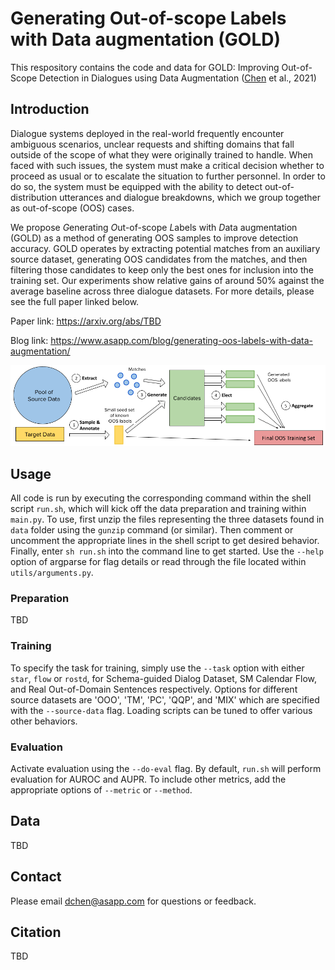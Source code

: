 # Generating Out-of-scope Labels with Data augmentation (GOLD)
This respository contains the code and data for GOLD: Improving Out-of-Scope Detection in Dialogues using Data Augmentation ([Chen](https://twitter.com/derekchen14) et al., 2021)

## Introduction

Dialogue systems deployed in the real-world frequently encounter ambiguous scenarios, unclear requests and shifting domains that fall outside of the scope of what they were originally trained to handle. When faced with such issues, the system must make a critical decision whether to proceed as usual or to escalate the situation to further personnel.  In order to do so, the system must be equipped with the ability to detect out-of-distribution utterances and dialogue breakdowns, which we group together as out-of-scope (OOS) cases.

We propose *G*enerating *O*ut-of-scope *L*abels with *D*ata augmentation (GOLD) as a method of generating OOS samples to improve detection accuracy.  GOLD operates by extracting potential matches from an auxiliary source dataset, generating OOS candidates from the matches, and then filtering those candidates to keep only the best ones for inclusion into the training set.  Our experiments show relative gains of around 50% against the average baseline across three dialogue datasets.  For more details, please see the full paper linked below.

Paper link: https://arxiv.org/abs/TBD

Blog link: https://www.asapp.com/blog/generating-oos-labels-with-data-augmentation/

![Data Augmentation Pipeline](/assets/images/pipeline.png)

## Usage
All code is run by executing the corresponding command within the shell script `run.sh`, which will kick off the data preparation and training within `main.py`.  To use, first unzip the files representing the three datasets found in `data` folder using the `gunzip` command (or similar).  Then comment or uncomment the appropriate lines in the shell script to get desired behavior. Finally, enter `sh run.sh` into the command line to get started.  Use the `--help` option of argparse for flag details or read through the file located within `utils/arguments.py`.

### Preparation
TBD

### Training
To specify the task for training, simply use the `--task` option with either `star`, `flow` or `rostd`, for Schema-guided Dialog Dataset, SM Calendar Flow, and Real Out-of-Domain Sentences respectively.  Options for different source datasets are 'OOO', 'TM', 'PC', 'QQP', and 'MIX' which are specified with the `--source-data` flag.  Loading scripts can be tuned to offer various other behaviors.

### Evaluation
Activate evaluation using the `--do-eval` flag.  By default, `run.sh` will perform evaluation for AUROC and AUPR.  To include other metrics, add the appropriate options of `--metric` or `--method`.

## Data
TBD

## Contact
Please email dchen@asapp.com for questions or feedback.

## Citation
TBD

